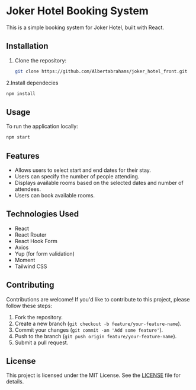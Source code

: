 # Joker Hotel Booking System

This is a simple booking system for Joker Hotel, built with React.

## Installation

1. Clone the repository:

   ```bash
   git clone https://github.com/Albertabrahams/joker_hotel_front.git

2.Install dependecies
   ```bash
   npm install
```

## Usage
To run the application locally:
   ```bash
   npm start
```

## Features

- Allows users to select start and end dates for their stay.
- Users can specify the number of people attending.
- Displays available rooms based on the selected dates and number of attendees.
- Users can book available rooms.

## Technologies Used

- React
- React Router
- React Hook Form
- Axios
- Yup (for form validation)
- Moment
- Tailwind CSS

## Contributing

Contributions are welcome! If you'd like to contribute to this project, please follow these steps:

1. Fork the repository.
2. Create a new branch (`git checkout -b feature/your-feature-name`).
3. Commit your changes (`git commit -am 'Add some feature'`).
4. Push to the branch (`git push origin feature/your-feature-name`).
5. Submit a pull request.

## License

This project is licensed under the MIT License. See the [LICENSE](LICENSE) file for details.
